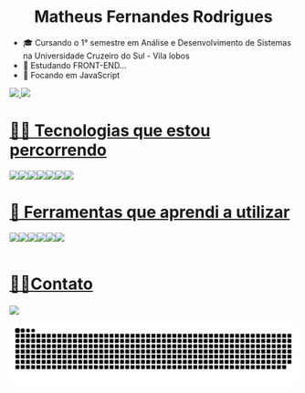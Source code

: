 <h1 align="center">Matheus Fernandes Rodrigues</h1>
<ul>
   <li>🎓 Cursando o 1° semestre em Análise e Desenvolvimento de Sistemas<br>na Universidade Cruzeiro do Sul - Vila lobos</li>
   <li>🔭 Estudando FRONT-END...</li>
   <li>🌱 Focando em JavaScript</li>
</ul>


<div>
  <a href="https://github.com/fernandeeess">
  <img height="150em" src="https://github-readme-stats.vercel.app/api?username=fernandeeess&show_icons=true&theme=shades-of-purple&include_all_commits=true&count_private=true"/>
  <img height="150em" src="https://github-readme-stats.vercel.app/api/top-langs/?username=fernandeeess&layout=compact&langs_count=7&theme=shades-of-purple"/>
</div>

  <h1>🏃‍♂️ Tecnologias que estou percorrendo</h1>
 
  
  <div style="display: inline_block">
<img align="left" src="https://img.shields.io/badge/HTML5-E34F26?style=for-the-badge&logo=html5&logoColor=white" >
     
<img align="left" src="https://img.shields.io/badge/CSS-239120?&style=for-the-badge&logo=css3&logoColor=white">
     
<img align="left" src="https://img.shields.io/badge/Bootstrap-563D7C?style=for-the-badge&logo=bootstrap&logoColor=white">

<img align="left" src="https://img.shields.io/badge/JavaScript-F7DF1E?style=for-the-badge&logo=javascript&logoColor=black">
       
<img align="left" src="https://img.shields.io/badge/PHP-777BB4?style=for-the-badge&logo=php&logoColor=black">
     
<img align="left" src="https://img.shields.io/badge/MySQL-02569B?style=for-the-badge&logo=mysql&logoColor=white">
    
<img align="left" src="https://img.shields.io/badge/Node.js-43853D?style=for-the-badge&logo=node.js&logoColor=white">
 

<br>
</div>
 
  
</div>

  <h1>🔧 Ferramentas que aprendi a utilizar</h1>
  
<img align="left" src="https://img.shields.io/badge/Netlify-43853D?style=for-the-badge&logo=netlify&logoColor=white">
<img align="left" src="https://img.shields.io/badge/Microsoft_PowerPoint-B7472A?style=for-the-badge&logo=microsoft-powerpoint&logoColor=white">
<img align="left" src="https://img.shields.io/badge/Microsoft_Word-2B579A?style=for-the-badge&logo=microsoft-word&logoColor=white">
<img align="left" src="https://img.shields.io/badge/Notion-000000?style=for-the-badge&logo=notion&logoColor=white">
<img align="left" src="https://img.shields.io/badge/Trello-0052CC?style=for-the-badge&logo=trello&logoColor=white">
<img align="left" src="https://img.shields.io/badge/GitHub-100000?style=for-the-badge&logo=github&logoColor=white">
<br>
<br>

  
</div>
  
  
  
 
<div> 
  <h1>🤙📱Contato</h1>
 <a align="center" href="https://api.whatsapp.com/send?phone=5511970139925"> <img align="center" src="https://img.shields.io/badge/WhatsApp-25D366?style=for-the-badge&logo=whatsapp&logoColor=white"> </a>
  <div> 
  

 
  ![Snake animation](https://github.com/fernandeeess/fernandeeess/blob/output/github-contribution-grid-snake.svg)
 
</div>
</div>


